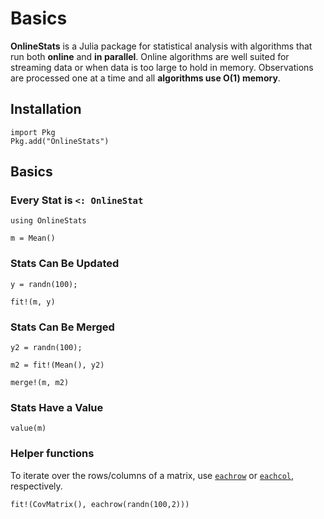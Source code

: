 # Basics

**OnlineStats** is a Julia package for statistical analysis with algorithms that run both **online** and **in parallel**.  Online algorithms are well suited for streaming data or when data is too large to hold in memory.  Observations are processed one at a time and all **algorithms use O(1) memory**.

## Installation

```
import Pkg
Pkg.add("OnlineStats")
```

## Basics

### Every Stat is `<: OnlineStat`

```@repl index
using OnlineStats

m = Mean()
```

### Stats Can Be Updated

```@repl index
y = randn(100);

fit!(m, y)
```

### Stats Can Be Merged 

```@repl index 
y2 = randn(100);

m2 = fit!(Mean(), y2)

merge!(m, m2)
```

### Stats Have a Value 

```@repl index
value(m)
```


### Helper functions

To iterate over the rows/columns of a matrix, use [`eachrow`](@ref) or [`eachcol`](@ref), respectively.

```@example index
fit!(CovMatrix(), eachrow(randn(100,2)))
```
